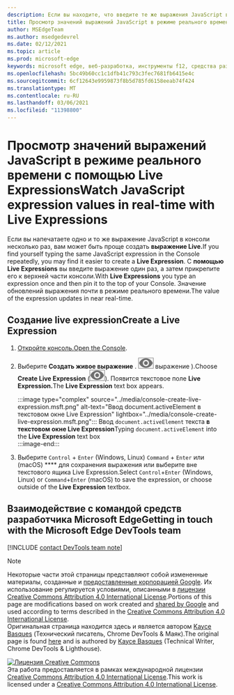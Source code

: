 ```yaml
---
description: Если вы находите, что введите те же выражения JavaScript в консоль несколько раз, попробуйте Live Expressions вместо этого.
title: Просмотр значений выражений JavaScript в режиме реального времени с помощью Live Expressions
author: MSEdgeTeam
ms.author: msedgedevrel
ms.date: 02/12/2021
ms.topic: article
ms.prod: microsoft-edge
keywords: microsoft edge, веб-разработка, инструменты f12, средства разработчика
ms.openlocfilehash: 5bc49b60cc1c1dfb41c793c3fec7681fb6415e4c
ms.sourcegitcommit: 6cf12643e9959873f8b5d785fd6158eeab74f424
ms.translationtype: MT
ms.contentlocale: ru-RU
ms.lasthandoff: 03/06/2021
ms.locfileid: "11398800"
---
```

<!-- Copyright Kayce Basques 

   Licensed under the Apache License, Version 2.0 (the "License");
   you may not use this file except in compliance with the License.
   You may obtain a copy of the License at

       https://www.apache.org/licenses/LICENSE-2.0

   Unless required by applicable law or agreed to in writing, software
   distributed under the License is distributed on an "AS IS" BASIS,
   WITHOUT WARRANTIES OR CONDITIONS OF ANY KIND, either express or implied.
   See the License for the specific language governing permissions and
   limitations under the License.  -->

# <a name="watch-javascript-expression-values-in-real-time-with-live-expressions"></a><span data-ttu-id="1dc45-104">Просмотр значений выражений JavaScript в режиме реального времени с помощью Live Expressions</span><span class="sxs-lookup"><span data-stu-id="1dc45-104">Watch JavaScript expression values in real-time with Live Expressions</span></span>  

<span data-ttu-id="1dc45-105">Если вы напечатаете одно и то же выражение JavaScript в консоли несколько раз, вам может быть проще создать **выражение Live.**</span><span class="sxs-lookup"><span data-stu-id="1dc45-105">If you find yourself typing the same JavaScript expression in the Console repeatedly, you may find it easier to create a **Live Expression**.</span></span>  <span data-ttu-id="1dc45-106">С **помощью Live Expressions** вы введите выражение один раз, а затем прикрепите его к верхней части консоли.</span><span class="sxs-lookup"><span data-stu-id="1dc45-106">With **Live Expressions** you type an expression once and then pin it to the top of your Console.</span></span>  <span data-ttu-id="1dc45-107">Значение обновлений выражения почти в режиме реального времени.</span><span class="sxs-lookup"><span data-stu-id="1dc45-107">The value of the expression updates in near real-time.</span></span>  

## <a name="create-a-live-expression"></a><span data-ttu-id="1dc45-108">Создание live expression</span><span class="sxs-lookup"><span data-stu-id="1dc45-108">Create a Live Expression</span></span>  

1.  <span data-ttu-id="1dc45-109">[Откройте консоль.][DevToolsConsoleReferenceOpenConsole]</span><span class="sxs-lookup"><span data-stu-id="1dc45-109">[Open the Console][DevToolsConsoleReferenceOpenConsole].</span></span>  
1.  <span data-ttu-id="1dc45-110">Выберите **Создать живое выражение** \. ![ Создайте живое ][ImageCreateLiveExpressionIcon] выражение \).</span><span class="sxs-lookup"><span data-stu-id="1dc45-110">Choose **Create Live Expression** \(![Create Live Expression][ImageCreateLiveExpressionIcon]\).</span></span>  <span data-ttu-id="1dc45-111">Появится текстовое поле **Live Expression.**</span><span class="sxs-lookup"><span data-stu-id="1dc45-111">The **Live Expression** text box appears.</span></span>  
    
    :::image type="complex" source="../media/console-create-live-expression.msft.png" alt-text="Ввод document.activeElement в текстовом окне Live Expression" lightbox="../media/console-create-live-expression.msft.png":::
       <span data-ttu-id="1dc45-113">Ввод `document.activeElement` текста **в текстовом окне Live Expression**</span><span class="sxs-lookup"><span data-stu-id="1dc45-113">Typing `document.activeElement` into the **Live Expression** text box</span></span>  
    :::image-end:::  
    
1.  <span data-ttu-id="1dc45-114">Выберите `Control` + `Enter` \(Windows, Linux\) `Command` + `Enter` или \(macOS\) \*\*\*\* для сохранения выражения или выберите вне текстового ящика Live Expression.</span><span class="sxs-lookup"><span data-stu-id="1dc45-114">Select `Control`+`Enter` \(Windows, Linux\) or `Command`+`Enter` \(macOS\) to save the expression, or choose outside of the **Live Expression** textbox.</span></span>  

## <a name="getting-in-touch-with-the-microsoft-edge-devtools-team"></a><span data-ttu-id="1dc45-115">Взаимодействие с командой средств разработчика Microsoft Edge</span><span class="sxs-lookup"><span data-stu-id="1dc45-115">Getting in touch with the Microsoft Edge DevTools team</span></span>  

[!INCLUDE [contact DevTools team note](../includes/contact-devtools-team-note.md)]  

<!-- image links -->  

[ImageCreateLiveExpressionIcon]: ../media/create-live-expression-icon.msft.png  

<!-- links -->  

[DevToolsConsoleReferenceOpenConsole]: ./reference.md#open-the-console "Откройте консоль — справочный | Документы Майкрософт"  

> [!NOTE]
> <span data-ttu-id="1dc45-117">Некоторые части этой страницы представляют собой измененные материалы, созданные и [предоставленные корпорацией Google][GoogleSitePolicies]. Их использование регулируется условиями, описанными в [лицензии Creative Commons Attribution 4.0 International License][CCA4IL].</span><span class="sxs-lookup"><span data-stu-id="1dc45-117">Portions of this page are modifications based on work created and [shared by Google][GoogleSitePolicies] and used according to terms described in the [Creative Commons Attribution 4.0 International License][CCA4IL].</span></span>  
> <span data-ttu-id="1dc45-118">Оригинальная страница [](https://developers.google.com/web/tools/chrome-devtools/console/live-expressions) находится здесь и является автором [Kayce Basques][KayceBasques] \(Технический писатель, Chrome DevTools \& Маяк\).</span><span class="sxs-lookup"><span data-stu-id="1dc45-118">The original page is found [here](https://developers.google.com/web/tools/chrome-devtools/console/live-expressions) and is authored by [Kayce Basques][KayceBasques] \(Technical Writer, Chrome DevTools \& Lighthouse\).</span></span>  

[![Лицензия Creative Commons][CCby4Image]][CCA4IL]  
<span data-ttu-id="1dc45-120">Эта работа предоставляется в рамках международной лицензии [Creative Commons Attribution 4.0 International License][CCA4IL].</span><span class="sxs-lookup"><span data-stu-id="1dc45-120">This work is licensed under a [Creative Commons Attribution 4.0 International License][CCA4IL].</span></span>  

[CCA4IL]: https://creativecommons.org/licenses/by/4.0  
[CCby4Image]: https://i.creativecommons.org/l/by/4.0/88x31.png  
[GoogleSitePolicies]: https://developers.google.com/terms/site-policies  
[KayceBasques]: https://developers.google.com/web/resources/contributors/kaycebasques  
